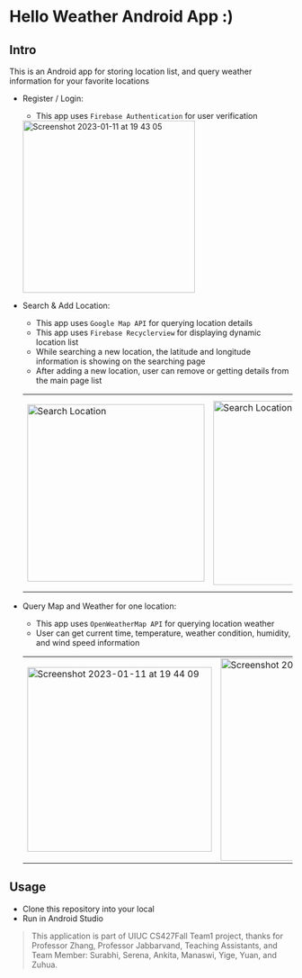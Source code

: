 # Hello Weather Android App :)

## Intro
This is an Android app for storing location list, and query weather information for your favorite locations

- Register / Login:  
    - This app uses `Firebase Authentication` for user verification
    <img width="306" alt="Screenshot 2023-01-11 at 19 43 05" src="https://user-images.githubusercontent.com/70357591/211973266-91858820-a5e4-467f-b21e-c66e87e65083.png">

- Search & Add Location:
    - This app uses `Google Map API` for querying location details
    - This app uses `Firebase Recyclerview` for displaying dynamic location list
    - While searching a new location, the latitude and longitude information is showing on the searching page
    - After adding a new location, user can remove or getting details from the main page list
    <table>
      <tr>
        <td><img width="315" alt="Search Location" src="https://user-images.githubusercontent.com/70357591/211973290-e320d8fc-6412-4b8f-8727-75c9ff9cb5ac.png"></td>
        <td><img width="327" alt="Search Location" src="https://user-images.githubusercontent.com/70357591/211973295-73bb0f5b-64a4-485c-9821-a2f87e9557e0.png"></td>
        <td><img width="344" alt="Add Location" src="https://user-images.githubusercontent.com/70357591/211973301-b56488b4-f62a-4fe1-b9cc-c81e7dec4a38.png"></td>
      </tr>
    </table>

- Query Map and Weather for one location:
    - This app uses `OpenWeatherMap API` for querying location weather
    - User can get current time, temperature, weather condition, humidity, and wind speed information
    <table>
      <tr>
        <td><img width="328" alt="Screenshot 2023-01-11 at 19 44 09" src="https://user-images.githubusercontent.com/70357591/211973568-98825c51-daaf-4eda-990d-61508c74c646.png"></td>
        <td><img width="360" alt="Screenshot 2023-01-11 at 19 44 44" src="https://user-images.githubusercontent.com/70357591/211973583-014a6469-846a-4188-9bd8-eca585125509.png"></td>
        <td><img width="319" alt="Screenshot 2023-01-11 at 19 44 54" src="https://user-images.githubusercontent.com/70357591/211973595-88b5588a-be58-43dd-8d2d-4b8669199409.png"></td>
      </tr>
    </table>

## Usage
- Clone this repository into your local
- Run in Android Studio

> This application is part of UIUC CS427Fall Team1 project, thanks for Professor Zhang, Professor Jabbarvand, Teaching Assistants, and Team Member: Surabhi, Serena, Ankita, Manaswi, Yige, Yuan, and Zuhua.
